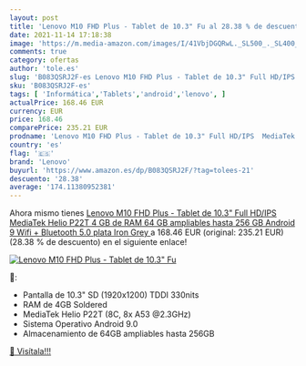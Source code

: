 ```yaml
---
layout: post
title: 'Lenovo M10 FHD Plus - Tablet de 10.3" Fu al 28.38 % de descuento'
date: 2021-11-14 17:18:38
image: 'https://m.media-amazon.com/images/I/41VbjDGQRwL._SL500_._SL400_.jpg'
comments: true
category: ofertas
author: 'tole.es'
slug: 'B083QSRJ2F-es Lenovo M10 FHD Plus - Tablet de 10.3" Full HD/IPS MediaTek...'
sku: 'B083QSRJ2F-es'
tags: [ 'Informática','Tablets','android','lenovo', ]
actualPrice: 168.46 EUR
currency: EUR
price: 168.46
comparePrice: 235.21 EUR
prodname: 'Lenovo M10 FHD Plus - Tablet de 10.3" Full HD/IPS  MediaTek Helio P22T  4 GB de RAM  64 GB ampliables hasta 256 GB  Android 9  Wifi + Bluetooth 5.0  plata  Iron Grey '
country: 'es'
flag: '🇪🇸'
brand: 'Lenovo'
buyurl: 'https://www.amazon.es/dp/B083QSRJ2F/?tag=tolees-21'
descuento: '28.38'
average: '174.11380952381'
---
```


Ahora mismo tienes [Lenovo M10 FHD Plus - Tablet de 10.3" Full HD/IPS  MediaTek Helio P22T  4 GB de RAM  64 GB ampliables hasta 256 GB  Android 9  Wifi + Bluetooth 5.0  plata  Iron Grey ](https://www.amazon.es/dp/B083QSRJ2F/?tag=tolees-21) a 168.46 EUR (original: 235.21 EUR) (28.38 %  de descuento) en el siguiente enlace!

[![Lenovo M10 FHD Plus - Tablet de 10.3" Fu](https://m.media-amazon.com/images/I/41VbjDGQRwL._SL500_._SL400_.jpg)](https://www.amazon.es/dp/B083QSRJ2F/?tag=tolees-21)

🔎:

- Pantalla de 10.3" SD (1920x1200) TDDI 330nits
- RAM de 4GB Soldered
- MediaTek Helio P22T (8C, 8x A53 @2.3GHz)
- Sistema Operativo Android 9.0
- Almacenamiento de 64GB ampliables hasta 256GB

[🛒 Visítala!!!](https://www.amazon.es/dp/B083QSRJ2F/?tag=tolees-21)
